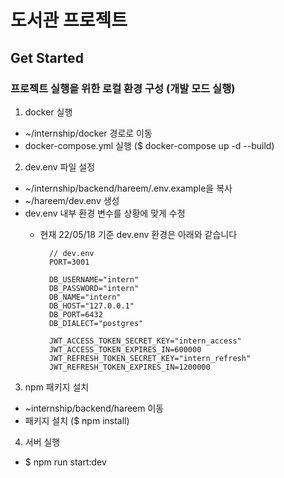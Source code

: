 # 도서관 프로젝트

## Get Started

### 프로젝트 실행을 위한 로컬 환경 구성 (개발 모드 실행)

1. docker 실행

- ~/internship/docker 경로로 이동
- docker-compose.yml 실행 ($ docker-compose up -d --build)

2. dev.env 파일 설정

- ~/internship/backend/hareem/.env.example을 복사
- ~/hareem/dev.env 생성
- dev.env 내부 환경 변수를 상황에 맞게 수정
  - 현재 22/05/18 기준 dev.env 환경은 아래와 같습니다

    ```
      // dev.env
      PORT=3001

      DB_USERNAME="intern"
      DB_PASSWORD="intern"
      DB_NAME="intern"
      DB_HOST="127.0.0.1"
      DB_PORT=6432
      DB_DIALECT="postgres"

      JWT_ACCESS_TOKEN_SECRET_KEY="intern_access"
      JWT_ACCESS_TOKEN_EXPIRES_IN=600000
      JWT_REFRESH_TOKEN_SECRET_KEY="intern_refresh"
      JWT_REFRESH_TOKEN_EXPIRES_IN=1200000
    ```

3. npm 패키지 설치

- ~internship/backend/hareem 이동
- 패키지 설치 ($ npm install)

4. 서버 실행

- $ npm run start:dev
